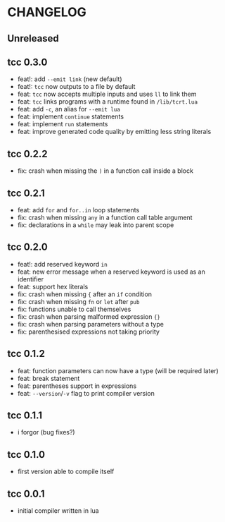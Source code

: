 # CHANGELOG

## Unreleased

## tcc 0.3.0

- feat!: add `--emit link` (new default)
- feat!: `tcc` now outputs to a file by default
- feat: `tcc` now accepts multiple inputs and uses `ll` to link them
- feat: `tcc` links programs with a runtime found in `/lib/tcrt.lua`
- feat: add `-c`, an alias for `--emit lua`
- feat: implement `continue` statements
- feat: implement `run` statements
- feat: improve generated code quality by emitting less string literals

## tcc 0.2.2

- fix: crash when missing the `)` in a function call inside a block

## tcc 0.2.1

- feat: add `for` and `for..in` loop statements
- fix: crash when missing `any` in a function call table argument
- fix: declarations in a `while` may leak into parent scope

## tcc 0.2.0

- feat!: add reserved keyword `in`
- feat: new error message when a reserved keyword is used as an identifier
- feat: support hex literals
- fix: crash when missing `{` after an `if` condition
- fix: crash when missing `fn` or `let` after `pub`
- fix: functions unable to call themselves
- fix: crash when parsing malformed expression `{}`
- fix: crash when parsing parameters without a type
- fix: parenthesised expressions not taking priority

## tcc 0.1.2

- feat: function parameters can now have a type (will be required later)
- feat: break statement
- feat: parentheses support in expressions
- feat: `--version`/`-v` flag to print compiler version

## tcc 0.1.1

- i forgor (bug fixes?)

## tcc 0.1.0

- first version able to compile itself

## tcc 0.0.1

- initial compiler written in lua
